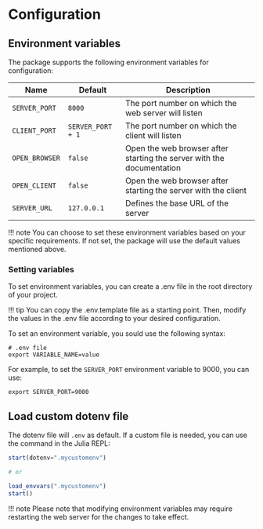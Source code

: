# Configuration

## Environment variables

The package supports the following environment variables for configuration:

| Name | Default | Description |
|------|---------|-------------|
|`SERVER_PORT` | `8000`| The port number on which the web server will listen|
|`CLIENT_PORT`|`SERVER_PORT + 1`| The port number on which the client will listen|
|`OPEN_BROWSER`|`false`| Open the web browser after starting the server with the documentation|
|`OPEN_CLIENT`|`false`| Open the web browser after starting the server with the client|
|`SERVER_URL`|`127.0.0.1`| Defines the base URL of the server|

!!! note
    You can choose to set these environment variables based on your specific requirements. If not set, the package will use the default values mentioned above.

### Setting variables

To set environment variables, you can create a .env file in the root directory of your project. 

!!! tip
    You can copy the .env.template file as a starting point. Then, modify the values in the .env file according to your desired configuration.

To set an environment variable, you sould use the following syntax:

```plaintext
# .env file
export VARIABLE_NAME=value
```

For example, to set the `SERVER_PORT` environment variable to 9000, you can use:

```plaintext
export SERVER_PORT=9000
```

## Load custom dotenv file
The dotenv file will `.env` as default. If a custom file is needed, you can use the command in the Julia REPL:
```julia
start(dotenv=".mycustomenv")

# or

load_envvars(".mycustomenv")
start()
```
!!! note
    Please note that modifying environment variables may require restarting the web server for the changes to take effect.
